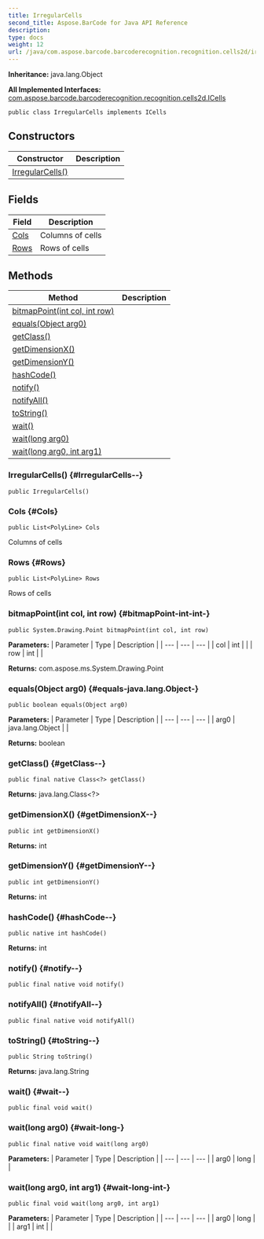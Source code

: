 ```yaml
---
title: IrregularCells
second_title: Aspose.BarCode for Java API Reference
description: 
type: docs
weight: 12
url: /java/com.aspose.barcode.barcoderecognition.recognition.cells2d/irregularcells/
---
```

**Inheritance:**
java.lang.Object

**All Implemented Interfaces:**
[com.aspose.barcode.barcoderecognition.recognition.cells2d.ICells](../../com.aspose.barcode.barcoderecognition.recognition.cells2d/icells)
```
public class IrregularCells implements ICells
```
## Constructors

| Constructor | Description |
| --- | --- |
| [IrregularCells()](#IrregularCells--) |  |
## Fields

| Field | Description |
| --- | --- |
| [Cols](#Cols) | Columns of cells |
| [Rows](#Rows) | Rows of cells |
## Methods

| Method | Description |
| --- | --- |
| [bitmapPoint(int col, int row)](#bitmapPoint-int-int-) |  |
| [equals(Object arg0)](#equals-java.lang.Object-) |  |
| [getClass()](#getClass--) |  |
| [getDimensionX()](#getDimensionX--) |  |
| [getDimensionY()](#getDimensionY--) |  |
| [hashCode()](#hashCode--) |  |
| [notify()](#notify--) |  |
| [notifyAll()](#notifyAll--) |  |
| [toString()](#toString--) |  |
| [wait()](#wait--) |  |
| [wait(long arg0)](#wait-long-) |  |
| [wait(long arg0, int arg1)](#wait-long-int-) |  |
### IrregularCells() {#IrregularCells--}
```
public IrregularCells()
```


### Cols {#Cols}
```
public List<PolyLine> Cols
```


Columns of cells

### Rows {#Rows}
```
public List<PolyLine> Rows
```


Rows of cells

### bitmapPoint(int col, int row) {#bitmapPoint-int-int-}
```
public System.Drawing.Point bitmapPoint(int col, int row)
```




**Parameters:**
| Parameter | Type | Description |
| --- | --- | --- |
| col | int |  |
| row | int |  |

**Returns:**
com.aspose.ms.System.Drawing.Point
### equals(Object arg0) {#equals-java.lang.Object-}
```
public boolean equals(Object arg0)
```




**Parameters:**
| Parameter | Type | Description |
| --- | --- | --- |
| arg0 | java.lang.Object |  |

**Returns:**
boolean
### getClass() {#getClass--}
```
public final native Class<?> getClass()
```




**Returns:**
java.lang.Class<?>
### getDimensionX() {#getDimensionX--}
```
public int getDimensionX()
```




**Returns:**
int
### getDimensionY() {#getDimensionY--}
```
public int getDimensionY()
```




**Returns:**
int
### hashCode() {#hashCode--}
```
public native int hashCode()
```




**Returns:**
int
### notify() {#notify--}
```
public final native void notify()
```




### notifyAll() {#notifyAll--}
```
public final native void notifyAll()
```




### toString() {#toString--}
```
public String toString()
```




**Returns:**
java.lang.String
### wait() {#wait--}
```
public final void wait()
```




### wait(long arg0) {#wait-long-}
```
public final native void wait(long arg0)
```




**Parameters:**
| Parameter | Type | Description |
| --- | --- | --- |
| arg0 | long |  |

### wait(long arg0, int arg1) {#wait-long-int-}
```
public final void wait(long arg0, int arg1)
```




**Parameters:**
| Parameter | Type | Description |
| --- | --- | --- |
| arg0 | long |  |
| arg1 | int |  |

